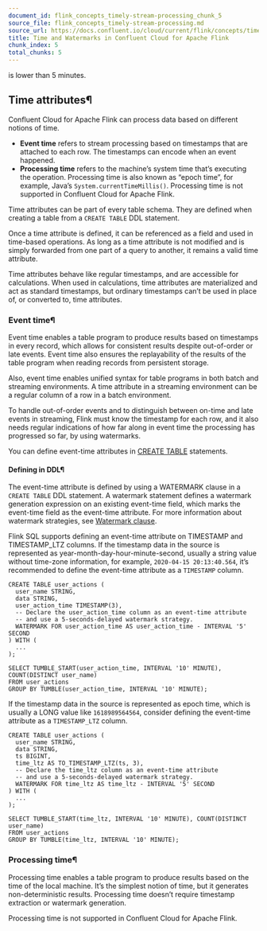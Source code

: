 ```yaml
---
document_id: flink_concepts_timely-stream-processing_chunk_5
source_file: flink_concepts_timely-stream-processing.md
source_url: https://docs.confluent.io/cloud/current/flink/concepts/timely-stream-processing.html
title: Time and Watermarks in Confluent Cloud for Apache Flink
chunk_index: 5
total_chunks: 5
---
```


is lower than 5 minutes.

## Time attributes¶

Confluent Cloud for Apache Flink can process data based on different notions of time.

* **Event time** refers to stream processing based on timestamps that are attached to each row. The timestamps can encode when an event happened.
* **Processing time** refers to the machine’s system time that’s executing the operation. Processing time is also known as “epoch time”, for example, Java’s `System.currentTimeMillis()`. Processing time is not supported in Confluent Cloud for Apache Flink.

Time attributes can be part of every table schema. They are defined when creating a table from a `CREATE TABLE` DDL statement.

Once a time attribute is defined, it can be referenced as a field and used in time-based operations. As long as a time attribute is not modified and is simply forwarded from one part of a query to another, it remains a valid time attribute.

Time attributes behave like regular timestamps, and are accessible for calculations. When used in calculations, time attributes are materialized and act as standard timestamps, but ordinary timestamps can’t be used in place of, or converted to, time attributes.

### Event time¶

Event time enables a table program to produce results based on timestamps in every record, which allows for consistent results despite out-of-order or late events. Event time also ensures the replayability of the results of the table program when reading records from persistent storage.

Also, event time enables unified syntax for table programs in both batch and streaming environments. A time attribute in a streaming environment can be a regular column of a row in a batch environment.

To handle out-of-order events and to distinguish between on-time and late events in streaming, Flink must know the timestamp for each row, and it also needs regular indications of how far along in event time the processing has progressed so far, by using watermarks.

You can define event-time attributes in [CREATE TABLE](../reference/statements/create-table.html#flink-sql-create-table) statements.

#### Defining in DDL¶

The event-time attribute is defined by using a WATERMARK clause in a `CREATE TABLE` DDL statement. A watermark statement defines a watermark generation expression on an existing event-time field, which marks the event-time field as the event-time attribute. For more information about watermark strategies, see [Watermark clause](../reference/statements/create-table.html#flink-sql-watermark-clause).

Flink SQL supports defining an event-time attribute on TIMESTAMP and TIMESTAMP_LTZ columns. If the timestamp data in the source is represented as year-month-day-hour-minute-second, usually a string value without time-zone information, for example, `2020-04-15 20:13:40.564`, it’s recommended to define the event-time attribute as a `TIMESTAMP` column.

    CREATE TABLE user_actions (
      user_name STRING,
      data STRING,
      user_action_time TIMESTAMP(3),
      -- Declare the user_action_time column as an event-time attribute
      -- and use a 5-seconds-delayed watermark strategy.
      WATERMARK FOR user_action_time AS user_action_time - INTERVAL '5' SECOND
    ) WITH (
      ...
    );

    SELECT TUMBLE_START(user_action_time, INTERVAL '10' MINUTE), COUNT(DISTINCT user_name)
    FROM user_actions
    GROUP BY TUMBLE(user_action_time, INTERVAL '10' MINUTE);

If the timestamp data in the source is represented as epoch time, which is usually a LONG value like `1618989564564`, consider defining the event-time attribute as a `TIMESTAMP_LTZ` column.

    CREATE TABLE user_actions (
      user_name STRING,
      data STRING,
      ts BIGINT,
      time_ltz AS TO_TIMESTAMP_LTZ(ts, 3),
      -- Declare the time_ltz column as an event-time attribute
      -- and use a 5-seconds-delayed watermark strategy.
      WATERMARK FOR time_ltz AS time_ltz - INTERVAL '5' SECOND
    ) WITH (
      ...
    );

    SELECT TUMBLE_START(time_ltz, INTERVAL '10' MINUTE), COUNT(DISTINCT user_name)
    FROM user_actions
    GROUP BY TUMBLE(time_ltz, INTERVAL '10' MINUTE);

### Processing time¶

Processing time enables a table program to produce results based on the time of the local machine. It’s the simplest notion of time, but it generates non-deterministic results. Processing time doesn’t require timestamp extraction or watermark generation.

Processing time is not supported in Confluent Cloud for Apache Flink.
